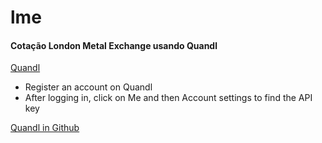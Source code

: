 # lme

#### Cotação London Metal Exchange usando Quandl

[Quandl](https://www.quandl.com/)

* Register an account on Quandl 
* After logging in, click on Me and then Account settings to find the API key

[Quandl in Github](https://github.com/quandl/quandl-python)
